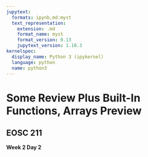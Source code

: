 ```yaml
---
jupytext:
  formats: ipynb,md:myst
  text_representation:
    extension: .md
    format_name: myst
    format_version: 0.13
    jupytext_version: 1.10.3
kernelspec:
  display_name: Python 3 (ipykernel)
  language: python
  name: python3
---
```


# Some Review Plus Built-In Functions, Arrays Preview

## EOSC 211

**Week 2 Day 2**

```{code-cell} ipython3

```

```{code-cell} ipython3

```
